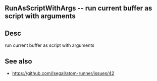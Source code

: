 
<!---
### <beg-file_info>
### document_metadata:
###   - caption: "__blank__"
###     desc: |
###         * AUTO-GENERATED-FILE ;; any direct edits will be lost
###     seeinstead: |
###         *  href="smartpath://mytrybits/t/trytexteditor/txt/blogtef.yaml.txt" find="uuid01rrmy004"
### <end-file_info>
--->

## RunAsScriptWithArgs      --  run current buffer as script with arguments

## Desc
run current buffer as script with arguments

## See also
* https://github.com/lsegal/atom-runner/issues/42


